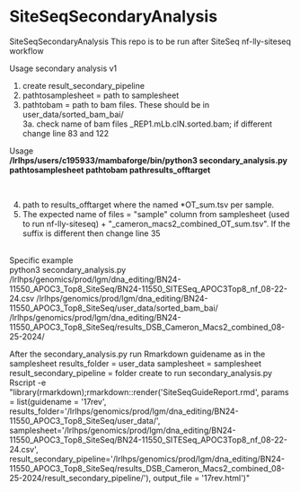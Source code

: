 # SiteSeqSecondaryAnalysis
SiteSeqSecondaryAnalysis
This repo is to be run after SiteSeq nf-lly-siteseq workflow

Usage
secondary analysis v1 
1. create result_secondary_pipeline
2. pathtosamplesheet = path to samplesheet
3. pathtobam = path to bam files. These should be in user_data/sorted_bam_bai/<br />
3a. check name of bam files _REP1.mLb.clN.sorted.bam; if different change line 83 and 122<br />

Usage<br />
**/lrlhps/users/c195933/mambaforge/bin/python3 secondary_analysis.py pathtosamplesheet pathtobam pathresults_offtarget**

<br />

4. path to results_offtarget where the named *OT_sum.tsv per sample. <br />
5. The expected name of files = "sample" column from samplesheet (used to run nf-lly-siteseq) + "_cameron_macs2_combined_OT_sum.tsv". If the suffix is different then 
change line 35


<br />
Specific example

<br />
python3 secondary_analysis.py /lrlhps/genomics/prod/lgm/dna_editing/BN24-11550_APOC3_Top8_SiteSeq/BN24-11550_SITESeq_APOC3Top8_nf_08-22-24.csv /lrlhps/genomics/prod/lgm/dna_editing/BN24-11550_APOC3_Top8_SiteSeq/user_data/sorted_bam_bai/ /lrlhps/genomics/prod/lgm/dna_editing/BN24-11550_APOC3_Top8_SiteSeq/results_DSB_Cameron_Macs2_combined_08-25-2024/
<br />


After the secondary_analysis.py run Rmarkdown
guidename as in the samplesheet 
results_folder = user_data
samplesheet = samplesheet
result_secondary_pipeline = folder create to run secondary_analysis.py
Rscript -e "library(rmarkdown);rmarkdown::render('SiteSeqGuideReport.rmd',  params = list(guidename = '17rev', results_folder='/lrlhps/genomics/prod/lgm/dna_editing/BN24-11550_APOC3_Top8_SiteSeq/user_data/', samplesheet='/lrlhps/genomics/prod/lgm/dna_editing/BN24-11550_APOC3_Top8_SiteSeq/BN24-11550_SITESeq_APOC3Top8_nf_08-22-24.csv', result_secondary_pipeline='/lrlhps/genomics/prod/lgm/dna_editing/BN24-11550_APOC3_Top8_SiteSeq/results_DSB_Cameron_Macs2_combined_08-25-2024/result_secondary_pipeline/'), output_file = '17rev.html')"
